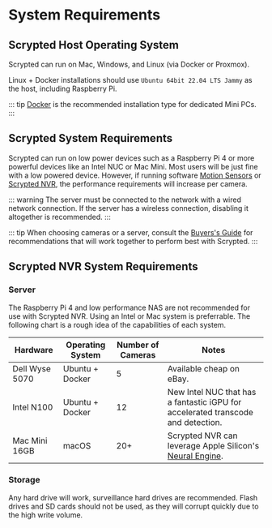 # System Requirements

## Scrypted Host Operating System

Scrypted can run on Mac, Windows, and Linux (via Docker or Proxmox).

Linux + Docker installations should use `Ubuntu 64bit 22.04 LTS Jammy` as the host, including Raspberry Pi.

::: tip
[Docker](/installation.md#docker) is the recommended installation type for dedicated Mini PCs.
:::

## Scrypted System Requirements

Scrypted can run on low power devices such as a Raspberry Pi 4 or more powerful devices like an Intel NUC or Mac Mini. Most users will be just fine with a low powered device. However, if running software [Motion Sensors](/detection/motion-detection) or [Scrypted NVR](/scrypted-nvr/), the performance requirements will increase per camera.

::: warning
The server must be connected to the network with a wired network connection. If the server has a wireless connection, disabling it altogether is recommended.
:::

::: tip
When choosing cameras or a server, consult the [Buyers's Guide](/buyers-guide/) for recommendations that will work together to perform best with Scrypted.
:::

## Scrypted NVR System Requirements

### Server

The Raspberry Pi 4 and low performance NAS are not recommended for use with Scrypted NVR. Using an Intel or Mac system is preferrable. The following chart is a rough idea of the capabilities of each system.

|Hardware|Operating System|Number of Cameras|Notes|
|-|-|-|-|
|Dell Wyse 5070|Ubuntu + Docker|5|Available cheap on eBay.|
|Intel N100|Ubuntu + Docker|12|New Intel NUC that has a fantastic iGPU for accelerated transcode and detection.|
|Mac Mini 16GB|macOS|20+|Scrypted NVR can leverage Apple Silicon's [Neural Engine](https://www.makeuseof.com/what-is-a-neural-engine-how-does-it-work/).|

### Storage

Any hard drive will work, surveillance hard drives are recommended. Flash drives and SD cards should not be used, as they will corrupt quickly due to the high write volume.
